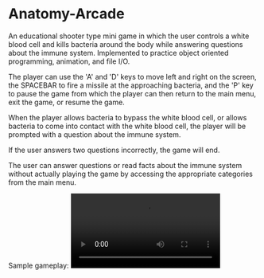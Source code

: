 # Anatomy-Arcade
An educational shooter type mini game in which the user controls a white blood cell and kills bacteria around the body while 
answering questions about the immune system. Implemented to practice object oriented programming, animation, and file I/O.

The player can use the 'A' and 'D' keys to move left and right on the screen, the SPACEBAR to fire a missile at the approaching 
bacteria, and the 'P' key to pause the game from which the player can then return to the main menu, exit the game, or resume the game.

When the player allows bacteria to bypass the white blood cell, or allows bacteria to come into contact with the white blood cell,
the player will be prompted with a question about the immune system.

If the user answers two questions incorrectly, the game will end.

The user can answer questions or read facts about the immune system without actually playing the game by accessing the appropriate
categories from the main menu.

Sample gameplay:
![Gameplay](http://i.imgur.com/eG8puXp.mp4)
